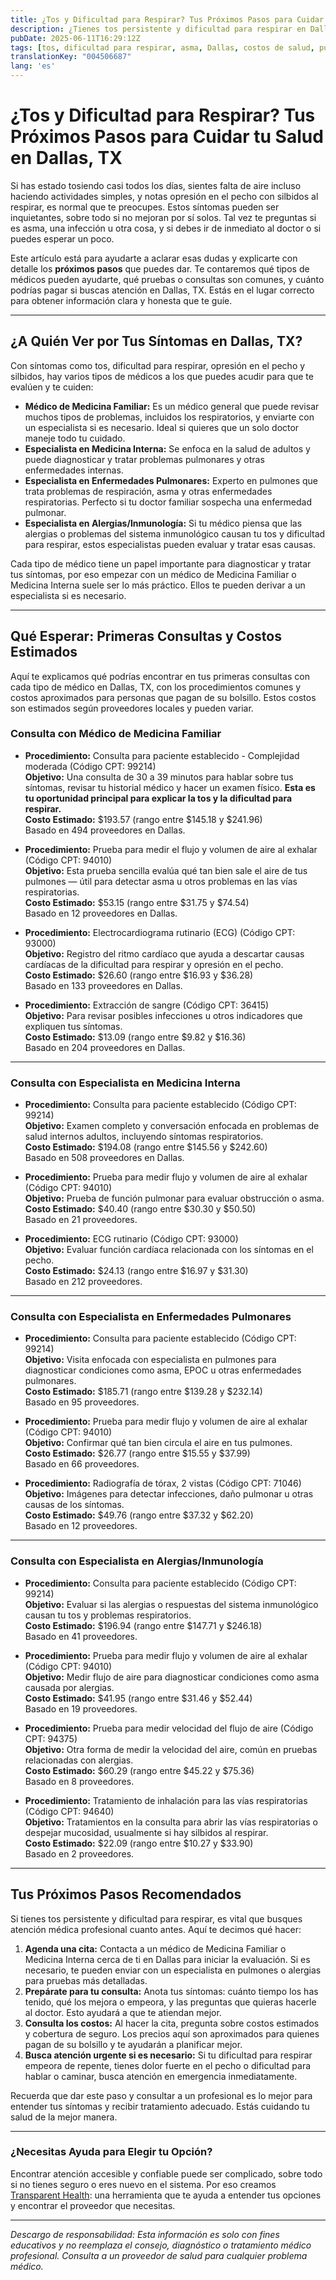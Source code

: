 ```yaml
---
title: ¿Tos y Dificultad para Respirar? Tus Próximos Pasos para Cuidar tu Salud en Dallas, TX  
description: ¿Tienes tos persistente y dificultad para respirar en Dallas, TX? Aprende a quién acudir, qué pruebas podrías necesitar y el costo estimado para que puedas tomar acción ya.  
pubDate: 2025-06-11T16:29:12Z
tags: [tos, dificultad para respirar, asma, Dallas, costos de salud, pulmonar, medicina familiar, alergia, medicina interna]
translationKey: "004506687"
lang: 'es'
---
```


# ¿Tos y Dificultad para Respirar? Tus Próximos Pasos para Cuidar tu Salud en Dallas, TX

Si has estado tosiendo casi todos los días, sientes falta de aire incluso haciendo actividades simples, y notas opresión en el pecho con silbidos al respirar, es normal que te preocupes. Estos síntomas pueden ser inquietantes, sobre todo si no mejoran por sí solos. Tal vez te preguntas si es asma, una infección u otra cosa, y si debes ir de inmediato al doctor o si puedes esperar un poco.

Este artículo está para ayudarte a aclarar esas dudas y explicarte con detalle los **próximos pasos** que puedes dar. Te contaremos qué tipos de médicos pueden ayudarte, qué pruebas o consultas son comunes, y cuánto podrías pagar si buscas atención en Dallas, TX. Estás en el lugar correcto para obtener información clara y honesta que te guíe.

---

## ¿A Quién Ver por Tus Síntomas en Dallas, TX?

Con síntomas como tos, dificultad para respirar, opresión en el pecho y silbidos, hay varios tipos de médicos a los que puedes acudir para que te evalúen y te cuiden:

- **Médico de Medicina Familiar:** Es un médico general que puede revisar muchos tipos de problemas, incluidos los respiratorios, y enviarte con un especialista si es necesario. Ideal si quieres que un solo doctor maneje todo tu cuidado.
- **Especialista en Medicina Interna:** Se enfoca en la salud de adultos y puede diagnosticar y tratar problemas pulmonares y otras enfermedades internas.
- **Especialista en Enfermedades Pulmonares:** Experto en pulmones que trata problemas de respiración, asma y otras enfermedades respiratorias. Perfecto si tu doctor familiar sospecha una enfermedad pulmonar.
- **Especialista en Alergias/Inmunología:** Si tu médico piensa que las alergias o problemas del sistema inmunológico causan tu tos y dificultad para respirar, estos especialistas pueden evaluar y tratar esas causas.

Cada tipo de médico tiene un papel importante para diagnosticar y tratar tus síntomas, por eso empezar con un médico de Medicina Familiar o Medicina Interna suele ser lo más práctico. Ellos te pueden derivar a un especialista si es necesario.

---

## Qué Esperar: Primeras Consultas y Costos Estimados

Aquí te explicamos qué podrías encontrar en tus primeras consultas con cada tipo de médico en Dallas, TX, con los procedimientos comunes y costos aproximados para personas que pagan de su bolsillo. Estos costos son estimados según proveedores locales y pueden variar.

### Consulta con Médico de Medicina Familiar

- **Procedimiento:** Consulta para paciente establecido - Complejidad moderada (Código CPT: 99214)  
  **Objetivo:** Una consulta de 30 a 39 minutos para hablar sobre tus síntomas, revisar tu historial médico y hacer un examen físico. **Esta es tu oportunidad principal para explicar la tos y la dificultad para respirar.**  
  **Costo Estimado:** $193.57 (rango entre $145.18 y $241.96)  
  Basado en 494 proveedores en Dallas.

- **Procedimiento:** Prueba para medir el flujo y volumen de aire al exhalar (Código CPT: 94010)  
  **Objetivo:** Esta prueba sencilla evalúa qué tan bien sale el aire de tus pulmones — útil para detectar asma u otros problemas en las vías respiratorias.  
  **Costo Estimado:** $53.15 (rango entre $31.75 y $74.54)  
  Basado en 12 proveedores en Dallas.

- **Procedimiento:** Electrocardiograma rutinario (ECG) (Código CPT: 93000)  
  **Objetivo:** Registro del ritmo cardíaco que ayuda a descartar causas cardíacas de la dificultad para respirar y opresión en el pecho.  
  **Costo Estimado:** $26.60 (rango entre $16.93 y $36.28)  
  Basado en 133 proveedores en Dallas.

- **Procedimiento:** Extracción de sangre (Código CPT: 36415)  
  **Objetivo:** Para revisar posibles infecciones u otros indicadores que expliquen tus síntomas.  
  **Costo Estimado:** $13.09 (rango entre $9.82 y $16.36)  
  Basado en 204 proveedores en Dallas.

---

### Consulta con Especialista en Medicina Interna

- **Procedimiento:** Consulta para paciente establecido (Código CPT: 99214)  
  **Objetivo:** Examen completo y conversación enfocada en problemas de salud internos adultos, incluyendo síntomas respiratorios.  
  **Costo Estimado:** $194.08 (rango entre $145.56 y $242.60)  
  Basado en 508 proveedores en Dallas.

- **Procedimiento:** Prueba para medir flujo y volumen de aire al exhalar (Código CPT: 94010)  
  **Objetivo:** Prueba de función pulmonar para evaluar obstrucción o asma.  
  **Costo Estimado:** $40.40 (rango entre $30.30 y $50.50)  
  Basado en 21 proveedores.

- **Procedimiento:** ECG rutinario (Código CPT: 93000)  
  **Objetivo:** Evaluar función cardíaca relacionada con los síntomas en el pecho.  
  **Costo Estimado:** $24.13 (rango entre $16.97 y $31.30)  
  Basado en 212 proveedores.

---

### Consulta con Especialista en Enfermedades Pulmonares

- **Procedimiento:** Consulta para paciente establecido (Código CPT: 99214)  
  **Objetivo:** Visita enfocada con especialista en pulmones para diagnosticar condiciones como asma, EPOC u otras enfermedades pulmonares.  
  **Costo Estimado:** $185.71 (rango entre $139.28 y $232.14)  
  Basado en 95 proveedores.

- **Procedimiento:** Prueba para medir flujo y volumen de aire al exhalar (Código CPT: 94010)  
  **Objetivo:** Confirmar qué tan bien circula el aire en tus pulmones.  
  **Costo Estimado:** $26.77 (rango entre $15.55 y $37.99)  
  Basado en 66 proveedores.

- **Procedimiento:** Radiografía de tórax, 2 vistas (Código CPT: 71046)  
  **Objetivo:** Imágenes para detectar infecciones, daño pulmonar u otras causas de los síntomas.  
  **Costo Estimado:** $49.76 (rango entre $37.32 y $62.20)  
  Basado en 12 proveedores.

---

### Consulta con Especialista en Alergias/Inmunología

- **Procedimiento:** Consulta para paciente establecido (Código CPT: 99214)  
  **Objetivo:** Evaluar si las alergias o respuestas del sistema inmunológico causan tu tos y problemas respiratorios.  
  **Costo Estimado:** $196.94 (rango entre $147.71 y $246.18)  
  Basado en 41 proveedores.

- **Procedimiento:** Prueba para medir flujo y volumen de aire al exhalar (Código CPT: 94010)  
  **Objetivo:** Medir flujo de aire para diagnosticar condiciones como asma causada por alergias.  
  **Costo Estimado:** $41.95 (rango entre $31.46 y $52.44)  
  Basado en 19 proveedores.

- **Procedimiento:** Prueba para medir velocidad del flujo de aire (Código CPT: 94375)  
  **Objetivo:** Otra forma de medir la velocidad del aire, común en pruebas relacionadas con alergias.  
  **Costo Estimado:** $60.29 (rango entre $45.22 y $75.36)  
  Basado en 8 proveedores.

- **Procedimiento:** Tratamiento de inhalación para las vías respiratorias (Código CPT: 94640)  
  **Objetivo:** Tratamientos en la consulta para abrir las vías respiratorias o despejar mucosidad, usualmente si hay silbidos al respirar.  
  **Costo Estimado:** $22.09 (rango entre $10.27 y $33.90)  
  Basado en 2 proveedores.

---

## Tus Próximos Pasos Recomendados

Si tienes tos persistente y dificultad para respirar, es vital que busques atención médica profesional cuanto antes. Aquí te decimos qué hacer:

1. **Agenda una cita:** Contacta a un médico de Medicina Familiar o Medicina Interna cerca de ti en Dallas para iniciar la evaluación. Si es necesario, te pueden enviar con un especialista en pulmones o alergias para pruebas más detalladas.  
2. **Prepárate para tu consulta:** Anota tus síntomas: cuánto tiempo los has tenido, qué los mejora o empeora, y las preguntas que quieras hacerle al doctor. Esto ayudará a que te atiendan mejor.  
3. **Consulta los costos:** Al hacer la cita, pregunta sobre costos estimados y cobertura de seguro. Los precios aquí son aproximados para quienes pagan de su bolsillo y te ayudarán a planificar mejor.  
4. **Busca atención urgente si es necesario:** Si tu dificultad para respirar empeora de repente, tienes dolor fuerte en el pecho o dificultad para hablar o caminar, busca atención en emergencia inmediatamente.

Recuerda que dar este paso y consultar a un profesional es lo mejor para entender tus síntomas y recibir tratamiento adecuado. Estás cuidando tu salud de la mejor manera.

---

### ¿Necesitas Ayuda para Elegir tu Opción?

Encontrar atención accesible y confiable puede ser complicado, sobre todo si no tienes seguro o eres nuevo en el sistema. Por eso creamos [Transparent Health](https://transparenthealth.ai): una herramienta que te ayuda a entender tus opciones y encontrar el proveedor que necesitas.

---

*Descargo de responsabilidad: Esta información es solo con fines educativos y no reemplaza el consejo, diagnóstico o tratamiento médico profesional. Consulta a un proveedor de salud para cualquier problema médico.*